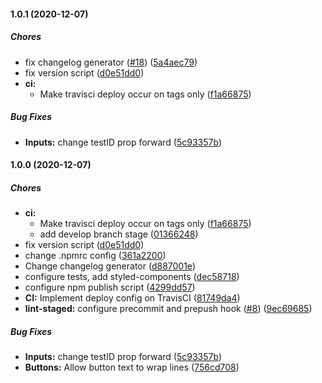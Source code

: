 #### 1.0.1 (2020-12-07)

##### Chores

- fix changelog generator ([#18](https://github.com/magnetis/astro-native/pull/18)) ([5a4aec79](https://github.com/magnetis/astro-native/commit/5a4aec79a52434431b16077749a6a6e17db4f56b))
- fix version script ([d0e51dd0](https://github.com/magnetis/astro-native/commit/d0e51dd09a8f47ec0491f18f3617577830baa0f9))
- **ci:**
  - Make travisci deploy occur on tags only ([f1a66875](https://github.com/magnetis/astro-native/commit/f1a66875ed27f51474e1a5e0149742f4f334453a))

##### Bug Fixes

- **Inputs:** change testID prop forward ([5c93357b](https://github.com/magnetis/astro-native/commit/5c93357b0d5161b182f86cc2cbb74efec0fab3f6))

#### 1.0.0 (2020-12-07)

##### Chores

- **ci:**
  - Make travisci deploy occur on tags only ([f1a66875](https://github.com/magnetis/astro-native/commit/f1a66875ed27f51474e1a5e0149742f4f334453a))
  - add develop branch stage ([01366248](https://github.com/magnetis/astro-native/commit/0136624851bb5a262c300b694a437d7b4b684725))
- fix version script ([d0e51dd0](https://github.com/magnetis/astro-native/commit/d0e51dd09a8f47ec0491f18f3617577830baa0f9))
- change .npmrc config ([361a2200](https://github.com/magnetis/astro-native/commit/361a2200f7b79385eb468c5c271b97c69c8740af))
- Change changelog generator ([d887001e](https://github.com/magnetis/astro-native/commit/d887001eede77f20305fb451c15fa35ec6de93e2))
- configure tests, add styled-components ([dec58718](https://github.com/magnetis/astro-native/commit/dec587183fb03694bc75d041f7da01a02bdba3ec))
- configure npm publish script ([4299dd57](https://github.com/magnetis/astro-native/commit/4299dd577319d1f7f991272f3976f142ed863d04))
- **CI:** Implement deploy config on TravisCI ([81749da4](https://github.com/magnetis/astro-native/commit/81749da45a85b00602b1a8e7719a67493c37b06c))
- **lint-staged:** configure precommit and prepush hook ([#8](https://github.com/magnetis/astro-native/pull/8)) ([9ec69685](https://github.com/magnetis/astro-native/commit/9ec6968516d87c009519e67617f3158ebac99d17))

##### Bug Fixes

- **Inputs:** change testID prop forward ([5c93357b](https://github.com/magnetis/astro-native/commit/5c93357b0d5161b182f86cc2cbb74efec0fab3f6))
- **Buttons:** Allow button text to wrap lines ([756cd708](https://github.com/magnetis/astro-native/commit/756cd708f19b40cd1c14d008f02e37ee2b3b428b))
